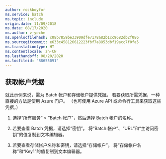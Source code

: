 ```yaml
---
author: rockboyfor
ms.service: batch
ms.topic: include
origin.date: 11/09/2018
ms.date: 08/17/2020
ms.author: v-yeche
ms.openlocfilehash: c08b7859be33909dfe7178a82b1cc9682db2f086
ms.sourcegitcommit: e633c458126612223fbf7a8853dbf19acc7f0fa5
ms.translationtype: HT
ms.contentlocale: zh-CN
ms.lasthandoff: 08/20/2020
ms.locfileid: "88655091"
---
```

## <a name="get-account-credentials"></a>获取帐户凭据

就此示例来说，需为 Batch 帐户和存储帐户提供凭据。 若要获取所需凭据，一种直接的方法是使用 Azure 门户。 （也可使用 Azure API 或命令行工具来获取这些凭据。）

1. 选择“所有服务” > “Batch 帐户”，然后选择 Batch 帐户的名称。

2. 若要查看 Batch 凭据，请选择“密钥”。 将“Batch 帐户”、“URL”和“主访问密钥”的值复制到文本编辑器。  

3. 若要查看存储帐户名称和密钥，请选择“存储帐户”。 将“存储帐户名称”和“Key1”的值复制到文本编辑器。 